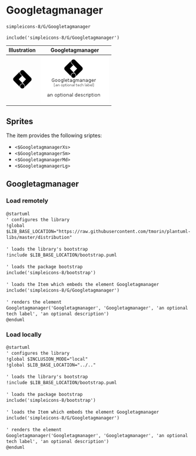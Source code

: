 # Googletagmanager


```text
simpleicons-8/G/Googletagmanager
```

```text
include('simpleicons-8/G/Googletagmanager')
```



| Illustration | Googletagmanager |
| :---: | :---: |
| ![illustration for Illustration](../../simpleicons-8/G/Googletagmanager.png) | ![illustration for Googletagmanager](../../simpleicons-8/G/Googletagmanager.Local.png) |



## Sprites
The item provides the following sriptes:

- `<$GoogletagmanagerXs>`
- `<$GoogletagmanagerSm>`
- `<$GoogletagmanagerMd>`
- `<$GoogletagmanagerLg>`





## Googletagmanager

### Load remotely
```plantuml
@startuml
' configures the library
!global $LIB_BASE_LOCATION="https://raw.githubusercontent.com/tmorin/plantuml-libs/master/distribution"

' loads the library's bootstrap
!include $LIB_BASE_LOCATION/bootstrap.puml

' loads the package bootstrap
include('simpleicons-8/bootstrap')

' loads the Item which embeds the element Googletagmanager
include('simpleicons-8/G/Googletagmanager')

' renders the element
Googletagmanager('Googletagmanager', 'Googletagmanager', 'an optional tech label', 'an optional description')
@enduml
```

### Load locally
```plantuml
@startuml
' configures the library
!global $INCLUSION_MODE="local"
!global $LIB_BASE_LOCATION="../.."

' loads the library's bootstrap
!include $LIB_BASE_LOCATION/bootstrap.puml

' loads the package bootstrap
include('simpleicons-8/bootstrap')

' loads the Item which embeds the element Googletagmanager
include('simpleicons-8/G/Googletagmanager')

' renders the element
Googletagmanager('Googletagmanager', 'Googletagmanager', 'an optional tech label', 'an optional description')
@enduml
```

